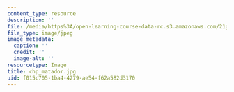 ```yaml
---
content_type: resource
description: ''
file: /media/https%3A/open-learning-course-data-rc.s3.amazonaws.com/21g-703-spanish-iii-spring-2006/f015c7051ba44279ae54f62a582d3170_chp_matador.jpg
file_type: image/jpeg
image_metadata:
  caption: ''
  credit: ''
  image-alt: ''
resourcetype: Image
title: chp_matador.jpg
uid: f015c705-1ba4-4279-ae54-f62a582d3170
---
```

